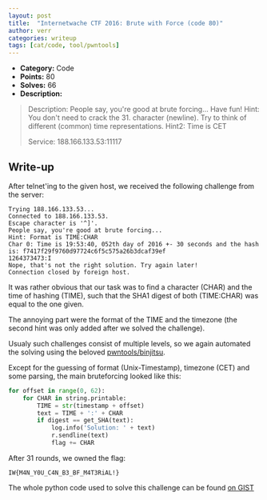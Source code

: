 ```yaml
---
layout: post
title:  "Internetwache CTF 2016: Brute with Force (code 80)"
author: verr
categories: writeup
tags: [cat/code, tool/pwntools]
---
```


* **Category:** Code
* **Points:** 80
* **Solves:** 66
* **Description:**

> Description: People say, you're good at brute forcing... Have fun! Hint: You don't need to crack the 31. character (newline). Try to think of different (common) time representations. Hint2: Time is CET
>
>
> Service: 188.166.133.53:11117

## Write-up


After telnet'ing to the given host, we received the following challenge from the server:

```
Trying 188.166.133.53...
Connected to 188.166.133.53.
Escape character is '^]'.
People say, you're good at brute forcing...
Hint: Format is TIME:CHAR
Char 0: Time is 19:53:40, 052th day of 2016 +- 30 seconds and the hash is: f7417f29f9760d97724c6f5c575a26b3dcaf39ef
1264373473:I
Nope, that's not the right solution. Try again later!
Connection closed by foreign host.
```

It was rather obvious that our task was to find a character (CHAR) and the time of hashing (TIME), such that the SHA1 digest of both (TIME:CHAR) was equal to the one given.

The annoying part were the format of the TIME and the timezone (the second hint was only added after we solved the challenge).

Usualy such challenges consist of multiple levels, so we again automated the solving using the beloved [pwntools/binjitsu](https://binjit.su).

Except for the guessing of format (Unix-Timestamp), timezone (CET) and some parsing, the main bruteforcing looked like this:

```python
for offset in range(0, 62):
    for CHAR in string.printable:
        TIME = str(timestamp + offset)
        text = TIME + ':' + CHAR
        if digest == get_SHA(text):
            log.info('Solution: ' + text)
            r.sendline(text)
            flag += CHAR
```

After 31 rounds, we owned the flag:

```
IW{M4N_Y0U_C4N_B3_BF_M4T3RiAL!}
```

The whole python code used to solve this challenge can be found [on GIST](https://gist.github.com/stefan2904/4c8d2a7652a4e739525d)





